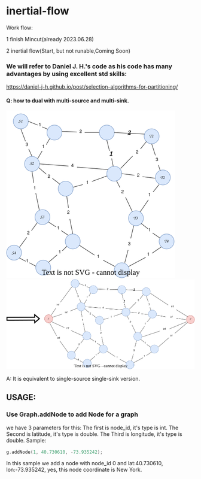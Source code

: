 # inertial-flow

Work flow:


1 finish Mincut(already 2023.06.28)

2 inertial flow(Start, but not runable,Coming Soon)



### We will refer to Daniel J. H.'s code as his code has many advantages by using excellent std skills:
https://daniel-j-h.github.io/post/selection-algorithms-for-partitioning/


#### Q: how to dual with multi-source and multi-sink.
![](image/multi_sink_1.svg)
![](image/multi_sink_2.svg)


A: It is equivalent to single-source single-sink version.


## USAGE:

### Use Graph.addNode to add Node for a graph
we have 3 parameters for this:
The first is node_id, it's type is int.
The Second is latitude, it's type is double.
The Third is longitude, it's type is double.
Sample:
```cpp
g.addNode(1, 40.730610, -73.935242);
```
In this sample we add a node with node_id 0 and lat:40.730610, lon:-73.935242, yes, this node coordinate is New York.